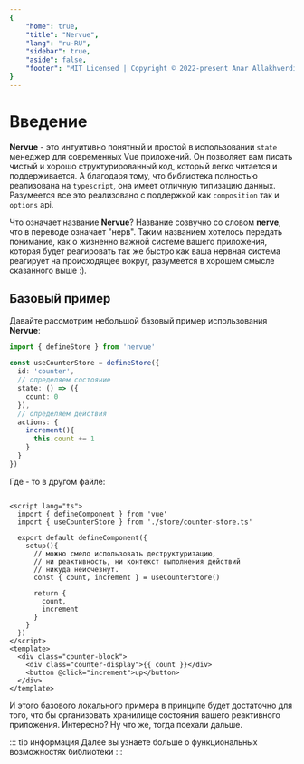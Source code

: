 ```yaml
---
{
    "home": true,
    "title": "Nervue",
    "lang": "ru-RU",
    "sidebar": true,
    "aside": false,
    "footer": "MIT Licensed | Copyright © 2022-present Anar Allakhverdiev"
}
---
```

# Введение

**Nervue** - это интуитивно понятный и простой в использовании ```state``` менеджер для современных Vue приложений. Он
позволяет вам писать чистый и хорошо структурированный код, который легко читается и поддерживается. А благодаря тому,
что библиотека полностью реализована на ```typescript```, она имеет отличную типизацию данных. Разумеется все
это реализовано с поддержкой как ```composition``` так и ```options``` api.

Что означает название **Nervue**? Название созвучно со словом **nerve**, что
в переводе означает "нерв". Таким названием хотелось передать понимание, как о жизненно важной
системе вашего приложения, которая будет реагировать так же быстро как
ваша нервная система реагирует на происходящее вокруг, разумеется в хорошем смысле сказанного выше :).

## Базовый пример
Давайте рассмотрим небольшой базовый пример использования **Nervue**:

```typescript
import { defineStore } from 'nervue'

const useCounterStore = defineStore({
  id: 'counter',
  // определяем состояние
  state: () => ({
    count: 0
  }),
  // определяем действия
  actions: {
    increment(){
      this.count += 1
    }
  }
})
```

Где - то в другом файле:

```vue

<script lang="ts">
  import { defineComponent } from 'vue'
  import { useCounterStore } from './store/counter-store.ts'

  export default defineComponent({
    setup(){
      // можно смело использовать деструктуризацию,
      // ни реактивность, ни контекст выполнения действий
      // никуда неисчезнут.
      const { count, increment } = useCounterStore()

      return {
        count,
        increment
      }
    }
  })
</script>
<template>
  <div class="counter-block">
    <div class="counter-display">{{ count }}</div>
    <button @click="increment">up</button>
  </div>
</template>
```
И этого базового локального примера в принципе будет достаточно для того, что бы организовать 
хранилище состояния вашего реактивного приложения. Интересно? Ну что же, тогда поехали дальше.

::: tip информация
Далее вы узнаете больше о функциональных возможностях библиотеки
:::
